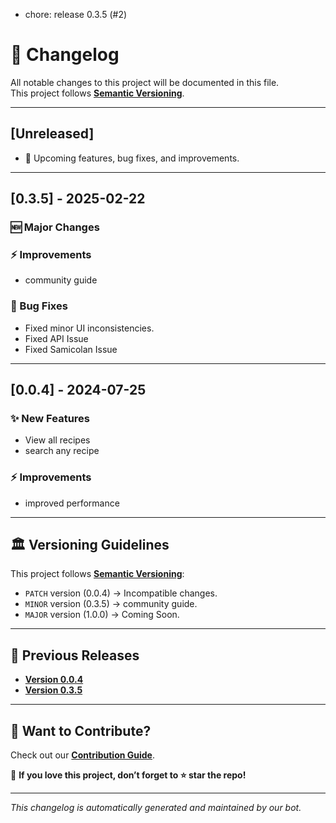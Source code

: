 - chore: release 0.3.5 (#2)
# 📜 Changelog

All notable changes to this project will be documented in this file.  
This project follows **[Semantic Versioning](https://semver.org/)**.

---

## [Unreleased]

- 🚀 Upcoming features, bug fixes, and improvements.

---

## [0.3.5] - 2025-02-22

### 🆕 Major Changes

### ⚡ Improvements

- community guide

### 🐛 Bug Fixes

- Fixed minor UI inconsistencies.
- Fixed API Issue
- Fixed Samicolan Issue

---

## [0.0.4] - 2024-07-25 

### ✨ New Features

- View all recipes
- search any recipe

### ⚡ Improvements

- improved performance

---

## 🏛 Versioning Guidelines

This project follows **[Semantic Versioning](https://semver.org/)**:

- `PATCH` version (0.0.4) → Incompatible changes.
- `MINOR` version (0.3.5) → community guide.
- `MAJOR` version (1.0.0) → Coming Soon.

---

## 📜 Previous Releases

- **[Version 0.0.4](https://github.com/nexoscreator/Web-Recipe-Finder-Starter/releases/tag/v0.0.4)**
- **[Version 0.3.5](https://github.com/nexoscreator/Web-Recipe-Finder-Starter/releases/tag/v0.3.5)**

---

## 🌟 Want to Contribute?

Check out our **[Contribution Guide](CONTRIBUTING.md)**.

📌 **If you love this project, don’t forget to ⭐ star the repo!**

---

_This changelog is automatically generated and maintained by our bot._